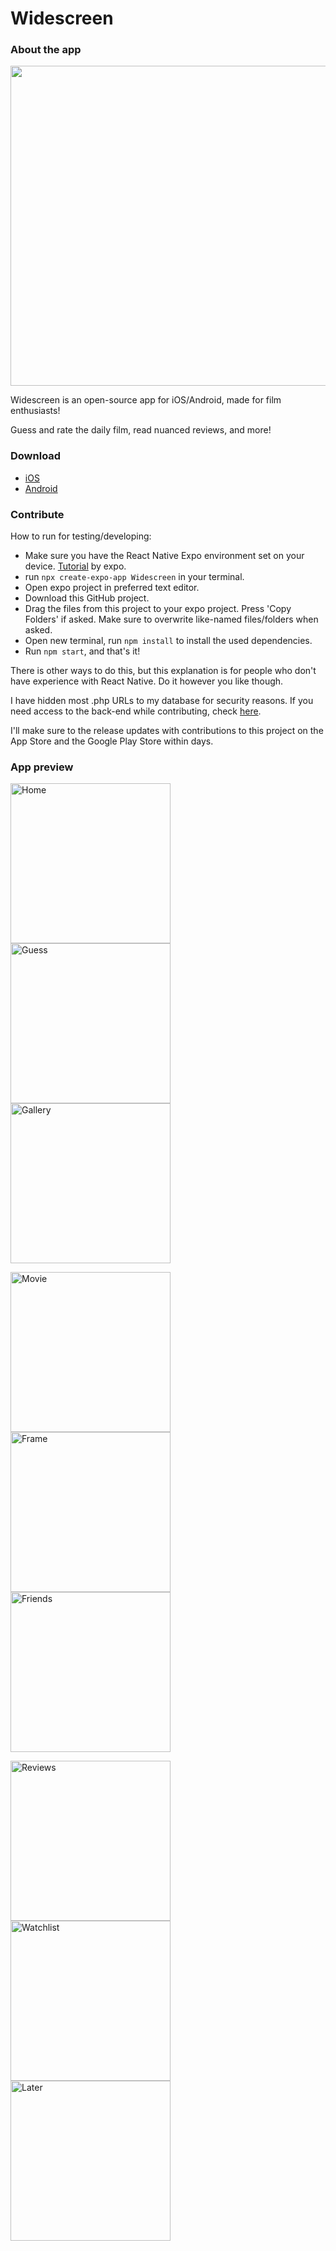 # Widescreen
### About the app

<img src="./images/frames.png" width="512"/>

Widescreen is an open-source app for iOS/Android, made for film enthusiasts!

Guess and rate the daily film, read nuanced reviews, and more!

### Download

- <a href="https://apps.apple.com/nl/app/widescreen/id6450876748?l=en-GB">iOS</a>
- <a href="https://play.google.com/store/apps/details?id=com.bpstudios.Widescreen">Android</a>

### Contribute

How to run for testing/developing:
- Make sure you have the React Native Expo environment set on your device. <a href="https://docs.expo.dev/get-started/installation/">Tutorial</a> by expo.
- run `npx create-expo-app Widescreen` in your terminal.
- Open expo project in preferred text editor.
- Download this GitHub project.
- Drag the files from this project to your expo project. Press 'Copy Folders' if asked. Make sure to overwrite like-named files/folders when asked.
- Open new terminal, run `npm install` to install the used dependencies.
- Run `npm start`, and that's it!

There is other ways to do this, but this explanation is for people who don't have experience with React Native. Do it however you like though.

I have hidden most .php URLs to my database for security reasons. If you need access to the back-end while contributing, check <a href="./back-end/README.md">here</a>.

I'll make sure to the release updates with contributions to this project on the App Store and the Google Play Store within days.

### App preview

<p float="left">
  <p float="left">
    <img src="./images/iPhone_15.jpg" width="256" title="Home">
    <img src="./images/iPhone_15 2.jpg" width="256" title="Guess">
    <img src="./images/iPhone_15 3.jpg" width="256" title="Gallery">
  </p>
  <p float="left">
    <img src="./images/iPhone_15 4.jpg" width="256" title="Movie">
    <img src="./images/iPhone_15 5.jpg" width="256" title="Frame">
    <img src="./images/iPhone_15 6.jpg" width="256" title="Friends">
  </p>
    <p float="left">
    <img src="./images/iPhone_15 7.jpg" width="256" title="Reviews">
    <img src="./images/iPhone_15 8.jpg" width="256" title="Watchlist">
    <img src="./images/iPhone_15 9.jpg" width="256" title="Later">
  </p>
</p>

